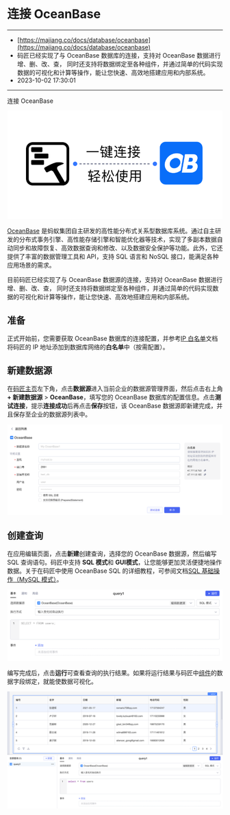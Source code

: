 # 连接 OceanBase

---

* [https://majiang.co/docs/database/oceanbase](https://majiang.co/docs/database/oceanbase)
* 码匠已经实现了与 OceanBase 数据库的连接，支持对 OceanBase 数据进行增、删、改、查， 同时还支持将数据绑定至各种组件，并通过简单的代码实现数据的可视化和计算等操作，能让您快速、高效地搭建应用和内部系统。
* 2023-10-02 17:30:01

---

连接 OceanBase

​![](assets/1-20231002173002-b5hpgja.png)​

[OceanBase](https://www.oceanbase.com/) 是蚂蚁集团自主研发的高性能分布式关系型数据库系统。通过自主研发的分布式事务引擎、高性能存储引擎和智能优化器等技术，实现了多副本数据自动同步和故障恢复、高效数据查询和修改、以及数据安全保护等功能。此外，它还提供了丰富的数据管理工具和 API，支持 SQL 语言和 NoSQL 接口，能满足各种应用场景的需求。

目前码匠已经实现了与 OceanBase 数据源的连接，支持对 OceanBase 数据进行增、删、改、查， 同时还支持将数据绑定至各种组件，并通过简单的代码实现数据的可视化和计算等操作，能让您快速、高效地搭建应用和内部系统。

## 准备

正式开始前，您需要获取 OceanBase 数据库的连接配置，并参考[IP 白名单](https://majiang.co/docs/ip-allowlist)文档将码匠的 IP 地址添加到数据库网络的**白名单**中（按需配置）。

## 新建数据源

在[码匠主页](https://cloud.majiang.co/apps)左下角，点击**数据源**进入当前企业的数据源管理界面，然后点击右上角 **+ 新建数据源** > ​**OceanBase**​，填写您的 OceanBase 数据库的配置信息。点击​**测试连接**​，提示**连接成功**后再点击**保存**按钮，该 OceanBase 数据源即新建完成，并且保存至企业的数据源列表中。

​![](assets/2-20231002173002-5q8ctfs.png)​

## 创建查询

在应用编辑页面，点击**新建**创建查询，选择您的 OceanBase 数据源，然后编写 SQL 查询语句。码匠中支持 **SQL 模式**和 **GUI模式**​，让您能够更加灵活便捷地操作数据。关于在码匠中使用 OceanBase SQL 的详细教程，可参阅文档[SQL 基础操作（MySQL 模式）](https://www.oceanbase.com/docs/common-oceanbase-database-cn-10000000001577908)。

​![](assets/3-20231002173002-uq7ylel.png)​

编写完成后，点击**运行**可查看查询的执行结果。如果将运行结果与码匠中[组件](https://majiang.co/docs/component-guides)的数据字段绑定，就能使数据可视化。

​![](assets/4-20231002173002-6lkk950.png)​
